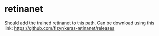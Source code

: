 # retinanet
Should add the trained retinanet to this path.
Can be download using this link: 
https://github.com/fizyr/keras-retinanet/releases
